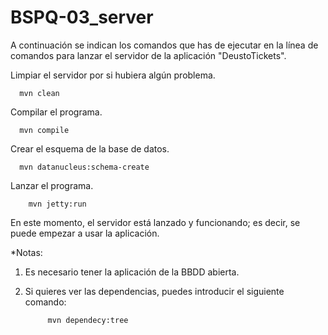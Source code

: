 # BSPQ-03_server

A continuación se indican los comandos que has de ejecutar en la línea de comandos para lanzar el servidor de la aplicación "DeustoTickets". 

Limpiar el servidor por si hubiera algún problema. 

      mvn clean

Compilar el programa.

      mvn compile
      
Crear el esquema de la base de datos.

      mvn datanucleus:schema-create

Lanzar el programa.

    	mvn jetty:run

En este momento, el servidor está lanzado y funcionando; es decir, se puede empezar a usar la aplicación.

*Notas: 
1. Es necesario tener la aplicación de la BBDD abierta.
2. Si quieres ver las dependencias, puedes introducir el siguiente comando:
	
	
		
    		mvn dependecy:tree